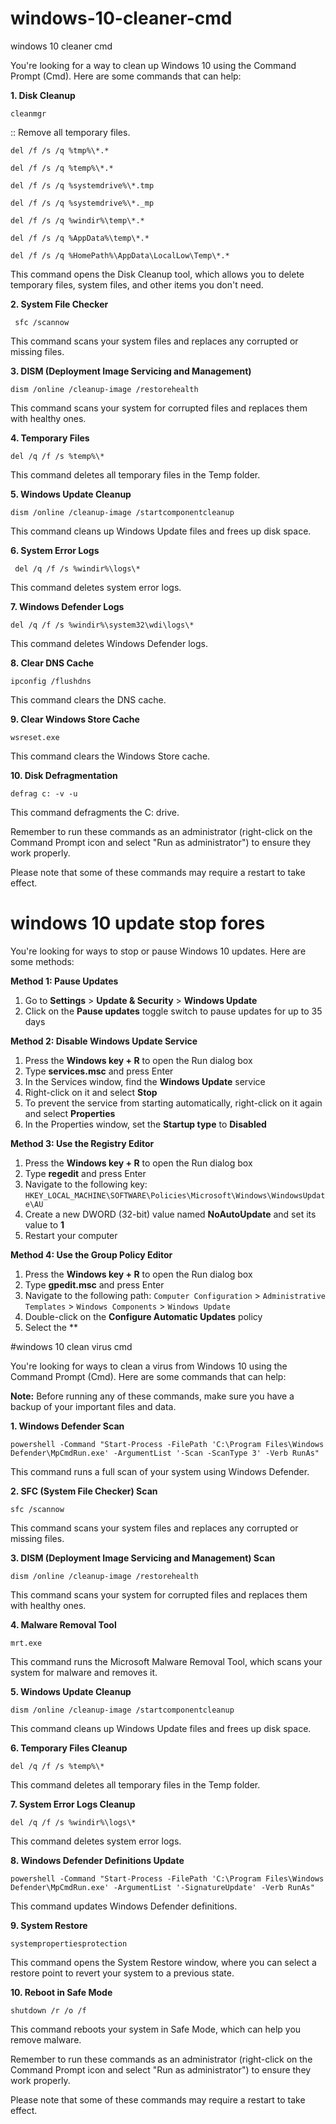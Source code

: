 # windows-10-cleaner-cmd
windows 10 cleaner cmd

You're looking for a way to clean up Windows 10 using the Command Prompt (Cmd). Here are some commands that can help:

**1. Disk Cleanup**


    cleanmgr


:: Remove all temporary files.

    del /f /s /q %tmp%\*.*

    del /f /s /q %temp%\*.*

    del /f /s /q %systemdrive%\*.tmp

    del /f /s /q %systemdrive%\*._mp

    del /f /s /q %windir%\temp\*.*

    del /f /s /q %AppData%\temp\*.*

    del /f /s /q %HomePath%\AppData\LocalLow\Temp\*.*



This command opens the Disk Cleanup tool, which allows you to delete temporary files, system files, and other items you don't need.

**2. System File Checker**

     sfc /scannow

This command scans your system files and replaces any corrupted or missing files.

**3. DISM (Deployment Image Servicing and Management)**

    dism /online /cleanup-image /restorehealth

This command scans your system for corrupted files and replaces them with healthy ones.

**4. Temporary Files**

    del /q /f /s %temp%\*

This command deletes all temporary files in the Temp folder.

**5. Windows Update Cleanup**

    dism /online /cleanup-image /startcomponentcleanup

This command cleans up Windows Update files and frees up disk space.

**6. System Error Logs**

     del /q /f /s %windir%\logs\*

This command deletes system error logs.

**7. Windows Defender Logs**

    del /q /f /s %windir%\system32\wdi\logs\*

This command deletes Windows Defender logs.

**8. Clear DNS Cache**

    ipconfig /flushdns

This command clears the DNS cache.

**9. Clear Windows Store Cache**

    wsreset.exe

This command clears the Windows Store cache.

**10. Disk Defragmentation**

    defrag c: -v -u

This command defragments the C: drive.

Remember to run these commands as an administrator (right-click on the Command Prompt icon and select "Run as administrator") to ensure they work properly.

Please note that some of these commands may require a restart to take effect.

# windows 10 update stop fores

You're looking for ways to stop or pause Windows 10 updates. Here are some methods:

**Method 1: Pause Updates**

1. Go to **Settings** > **Update & Security** > **Windows Update**
2. Click on the **Pause updates** toggle switch to pause updates for up to 35 days

**Method 2: Disable Windows Update Service**

1. Press the **Windows key + R** to open the Run dialog box
2. Type **services.msc** and press Enter
3. In the Services window, find the **Windows Update** service
4. Right-click on it and select **Stop**
5. To prevent the service from starting automatically, right-click on it again and select **Properties**
6. In the Properties window, set the **Startup type** to **Disabled**

**Method 3: Use the Registry Editor**

1. Press the **Windows key + R** to open the Run dialog box
2. Type **regedit** and press Enter
3. Navigate to the following key: `HKEY_LOCAL_MACHINE\SOFTWARE\Policies\Microsoft\Windows\WindowsUpdate\AU`
4. Create a new DWORD (32-bit) value named **NoAutoUpdate** and set its value to **1**
5. Restart your computer

**Method 4: Use the Group Policy Editor**

1. Press the **Windows key + R** to open the Run dialog box
2. Type **gpedit.msc** and press Enter
3. Navigate to the following path: `Computer Configuration` > `Administrative Templates` > `Windows Components` > `Windows Update`
4. Double-click on the **Configure Automatic Updates** policy
5. Select the **

#windows 10 clean virus cmd

You're looking for ways to clean a virus from Windows 10 using the Command Prompt (Cmd). Here are some commands that can help:

**Note:** Before running any of these commands, make sure you have a backup of your important files and data.

**1. Windows Defender Scan**

    powershell -Command "Start-Process -FilePath 'C:\Program Files\Windows Defender\MpCmdRun.exe' -ArgumentList '-Scan -ScanType 3' -Verb RunAs"

This command runs a full scan of your system using Windows Defender.

**2. SFC (System File Checker) Scan**

    sfc /scannow

This command scans your system files and replaces any corrupted or missing files.

**3. DISM (Deployment Image Servicing and Management) Scan**

    dism /online /cleanup-image /restorehealth

This command scans your system for corrupted files and replaces them with healthy ones.

**4. Malware Removal Tool**

    mrt.exe

This command runs the Microsoft Malware Removal Tool, which scans your system for malware and removes it.

**5. Windows Update Cleanup**

    dism /online /cleanup-image /startcomponentcleanup

This command cleans up Windows Update files and frees up disk space.

**6. Temporary Files Cleanup**

    del /q /f /s %temp%\*

This command deletes all temporary files in the Temp folder.

**7. System Error Logs Cleanup**

    del /q /f /s %windir%\logs\*

This command deletes system error logs.

**8. Windows Defender Definitions Update**

    powershell -Command "Start-Process -FilePath 'C:\Program Files\Windows Defender\MpCmdRun.exe' -ArgumentList '-SignatureUpdate' -Verb RunAs"

This command updates Windows Defender definitions.

**9. System Restore**

    systempropertiesprotection

This command opens the System Restore window, where you can select a restore point to revert your system to a previous state.

**10. Reboot in Safe Mode**

    shutdown /r /o /f

This command reboots your system in Safe Mode, which can help you remove malware.

Remember to run these commands as an administrator (right-click on the Command Prompt icon and select "Run as administrator") to ensure they work properly.

Please note that some of these commands may require a restart to take effect.
